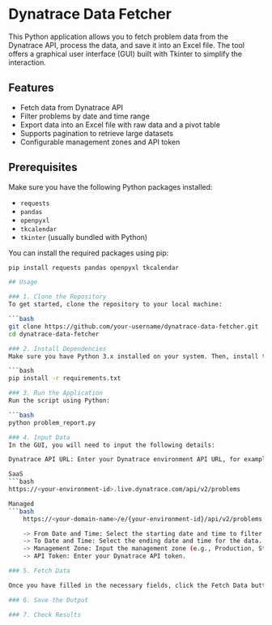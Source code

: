 # Dynatrace Data Fetcher

This Python application allows you to fetch problem data from the Dynatrace API, process the data, and save it into an Excel file. The tool offers a graphical user interface (GUI) built with Tkinter to simplify the interaction.

## Features

- Fetch data from Dynatrace API
- Filter problems by date and time range
- Export data into an Excel file with raw data and a pivot table
- Supports pagination to retrieve large datasets
- Configurable management zones and API token

## Prerequisites

Make sure you have the following Python packages installed:

- `requests`
- `pandas`
- `openpyxl`
- `tkcalendar`
- `tkinter` (usually bundled with Python)

You can install the required packages using pip:

```bash
pip install requests pandas openpyxl tkcalendar

## Usage

### 1. Clone the Repository
To get started, clone the repository to your local machine:

```bash
git clone https://github.com/your-username/dynatrace-data-fetcher.git
cd dynatrace-data-fetcher

### 2. Install Dependencies
Make sure you have Python 3.x installed on your system. Then, install the required dependencies using pip:

```bash
pip install -r requirements.txt

### 3. Run the Application
Run the script using Python:

```bash
python problem_report.py

### 4. Input Data
In the GUI, you will need to input the following details:

Dynatrace API URL: Enter your Dynatrace environment API URL, for example:

SaaS
```bash
https://<your-environment-id>.live.dynatrace.com/api/v2/problems

Managed
```bash
	https://<your-domain-name>/e/{your-environment-id}/api/v2/problems

    -> From Date and Time: Select the starting date and time to filter the problems.
    -> To Date and Time: Select the ending date and time for the data.
    -> Management Zone: Input the management zone (e.g., Production, Staging).
    -> API Token: Enter your Dynatrace API token.

### 5. Fetch Data

Once you have filled in the necessary fields, click the Fetch Data button.

### 6. Save the Output

### 7. Check Results
